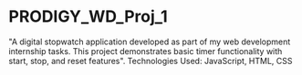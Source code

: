 # PRODIGY_WD_Proj_1
"A digital stopwatch application developed as part of my web development internship tasks. This project demonstrates basic timer functionality with start, stop, and reset features". Technologies Used: JavaScript, HTML, CSS
